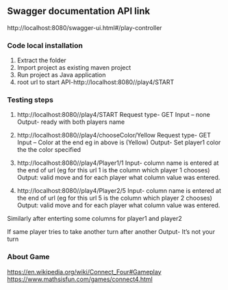 ## Swagger documentation API link
http://localhost:8080/swagger-ui.html#/play-controller
 


### Code local installation
1. Extract the folder
2.  Import project as existing maven project
3.  Run project as Java application
4.  root url to start API-http://localhost:8080//play4/START

### Testing steps
1. http://localhost:8080//play4/START
Request type- GET
Input – none
Output- ready with both players name
 








2. http://localhost:8080//play4/chooseColor/Yellow
Request type- GET
Input – Color at the end eg in above is (Yellow)
Output- Set player1 color the the color specified

 



















3. http://localhost:8080//play4/Player1/1
Input- column name is entered at the end of url (eg for this url 1 is the column which player 1 chooses)
Output: valid move  and for each player what column value was entered.
 


4. http://localhost:8080//play4/Player2/5
Input- column name is entered at the end of url (eg for this url 5 is the column which player 2 chooses)
Output: valid move and for each player what column value was entered.
 


Similarly after enterting some columns for player1 and player2
 

If same player tries to take another turn after another
Output-  It’s not your turn
 

### About Game
https://en.wikipedia.org/wiki/Connect_Four#Gameplay
https://www.mathsisfun.com/games/connect4.html




